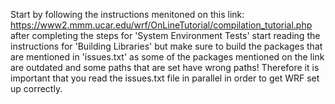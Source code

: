 Start by following the instructions menitoned on this link:
https://www2.mmm.ucar.edu/wrf/OnLineTutorial/compilation_tutorial.php
after completing the steps for 'System Environment Tests' start reading the instructions for 'Building Libraries' 
but make sure to build the packages that are mentioned in 'issues.txt' as some of the packages mentioned on the
link are outdated and some paths that are set have wrong paths! Therefore it is important that you read the 
issues.txt file in parallel in order to get WRF set up correctly.
